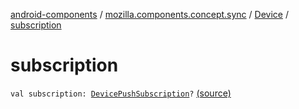 [android-components](../../index.md) / [mozilla.components.concept.sync](../index.md) / [Device](index.md) / [subscription](./subscription.md)

# subscription

`val subscription: `[`DevicePushSubscription`](../-device-push-subscription/index.md)`?` [(source)](https://github.com/mozilla-mobile/android-components/blob/master/components/concept/sync/src/main/java/mozilla/components/concept/sync/Devices.kt#L154)